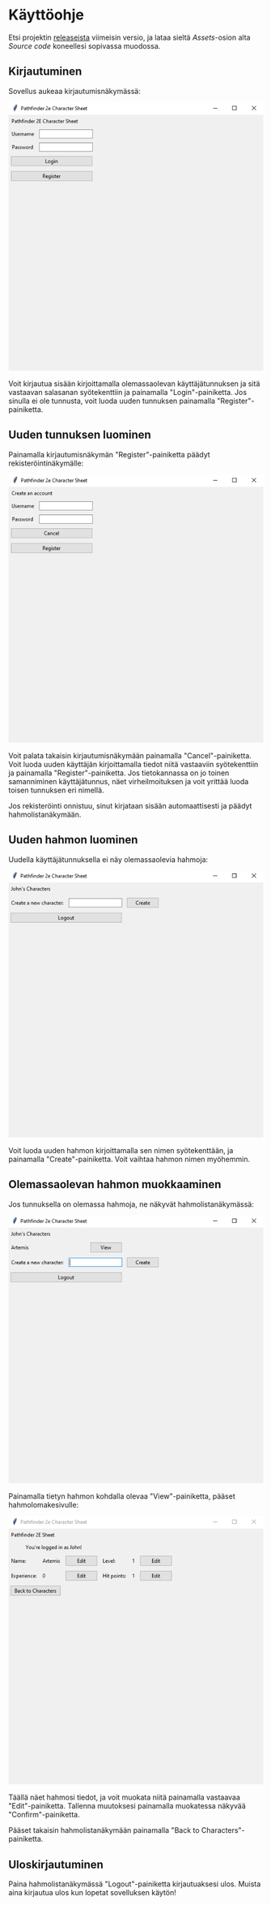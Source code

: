 # Käyttöohje
Etsi projektin [releaseista](https://github.com/Regularmute/ot-harjoitustyo/releases) viimeisin versio, ja lataa sieltä _Assets_-osion alta _Source code_ koneellesi sopivassa muodossa.

## Kirjautuminen
Sovellus aukeaa kirjautumisnäkymässä:

![](./kuvat/loginview.PNG)

Voit kirjautua sisään kirjoittamalla olemassaolevan käyttäjätunnuksen ja sitä vastaavan salasanan syötekenttiin ja painamalla "Login"-painiketta. Jos sinulla ei ole tunnusta, voit luoda uuden tunnuksen painamalla "Register"-painiketta.

## Uuden tunnuksen luominen
Painamalla kirjautumisnäkymän "Register"-painiketta päädyt rekisteröintinäkymälle:

![](./kuvat/registerview.PNG)

Voit palata takaisin kirjautumisnäkymään painamalla "Cancel"-painiketta. Voit luoda uuden käyttäjän kirjoittamalla tiedot niitä vastaaviin syötekenttiin ja painamalla "Register"-painiketta. Jos tietokannassa on jo toinen samanniminen käyttäjätunnus, näet virheilmoituksen ja voit yrittää luoda toisen tunnuksen eri nimellä.

Jos rekisteröinti onnistuu, sinut kirjataan sisään automaattisesti ja päädyt hahmolistanäkymään.

## Uuden hahmon luominen
Uudella käyttäjätunnuksella ei näy olemassaolevia hahmoja:

![](./kuvat/characterlistview(empty).PNG)

Voit luoda uuden hahmon kirjoittamalla sen nimen syötekenttään, ja painamalla "Create"-painiketta. Voit vaihtaa hahmon nimen myöhemmin.

## Olemassaolevan hahmon muokkaaminen
Jos tunnuksella on olemassa hahmoja, ne näkyvät hahmolistanäkymässä:

![](./kuvat/characterlistview(1).PNG)

Painamalla tietyn hahmon kohdalla olevaa "View"-painiketta, pääset hahmolomakesivulle:

![](./kuvat//sheetview1.PNG)

Täällä näet hahmosi tiedot, ja voit muokata niitä painamalla vastaavaa "Edit"-painiketta. Tallenna muutoksesi painamalla muokatessa näkyvää "Confirm"-painiketta.

Pääset takaisin hahmolistanäkymään painamalla "Back to Characters"-painiketta.

## Uloskirjautuminen
Paina hahmolistanäkymässä "Logout"-painiketta kirjautuaksesi ulos. Muista aina kirjautua ulos kun lopetat sovelluksen käytön!
